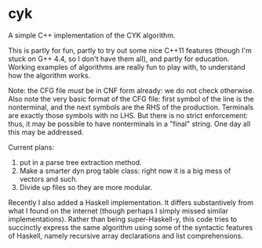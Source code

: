 cyk
===

A simple C++ implementation of the CYK algorithm.

This is partly for fun, partly to try out some nice C++11 features (though I'm stuck on G++ 4.4, so I don't have them all), and partly for education.
Working examples of algorithms are really fun to play with, to understand how the algorithm works.

Note: the CFG file *must* be in CNF form already: we do not check otherwise.
Also note the very basic format of the CFG file: first symbol of the line is the nonterminal, and the next symbols are the RHS of the production.
Terminals are exactly those symbols with no LHS.
But there is no strict enforcement: thus, it may be possible to have nonterminals in a "final" string.
One day all this may be addressed.

Current plans: 
1) put in a parse tree extraction method.
2) Make a smarter dyn prog table class: right now it is a big mess of vectors and such.
3) Divide up files so they are more modular.


Recently I also added a Haskell implementation.
It differs substantively from what I found on the internet (though perhaps I simply missed similar implementations).
Rather than being super-Haskell-y, this code tries to succinctly express the same algorithm using some of the syntactic features of Haskell, namely recursive array declarations and list comprehensions.

